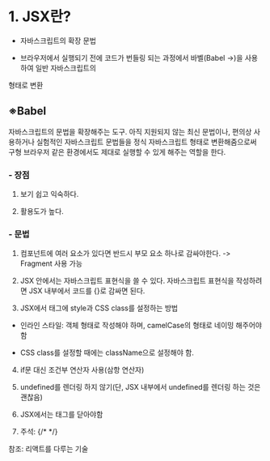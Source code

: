 # 1. JSX란?

- 자바스크립트의 확장 문법

- 브라우저에서 실행되기 전에 코드가 번들링 되는 과정에서 바벨(Babel ->)을 사용하여 일반 자바스크립트의

형태로 변환

 

## ※Babel

자바스크립트의 문법을 확장해주는 도구. 아직 지원되지 않는 최신 문법이나, 편의상 사용하거나 실험적인 자바스크립트 문법들을 정식 자바스크립트 형태로 변환해줌으로써 구형 브라우저 같은 환경에서도 제대로 실행할 수 있게 해주는 역할을 한다.

 

### - 장점

1. 보기 쉽고 익숙하다.

2. 활용도가 높다.

 

### - 문법

1. 컴포넌트에 여러 요소가 있다면 반드시 부모 요소 하나로 감싸야한다. -> Fragment 사용 가능

2. JSX 안에서는 자바스크립트 표현식을 쓸 수 있다. 자바스크립트 표현식을 작성하려면 JSX 내부에서 코드를 {}로 감싸면 된다.

3. JSX에서 태그에 style과 CSS class를 설정하는 방법

 

- 인라인 스타일: 객체 형태로 작성해야 하며, camelCase의 형태로 네이밍 해주어야 함

- CSS class를 설정할 때에는 className으로 설정해야 함.

 

4. if문 대신 조건부 연산자 사용(삼항 연산자)

5. undefined를 렌더링 하지 않기(단, JSX 내부에서 undefined를 렌더링 하는 것은 괜찮음)

6. JSX에서는 태그를 닫아야함

7. 주석: {/* */}

 

참조: 리액트를 다루는 기술
